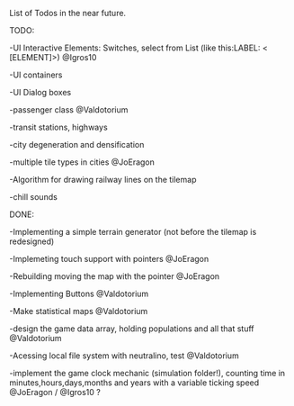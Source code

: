 List of Todos in the near future.

TODO:

-UI Interactive Elements: Switches, select from List (like this:LABEL: < [ELEMENT]>) @Igros10

-UI containers

-UI Dialog boxes

-passenger class @Valdotorium

-transit stations, highways 

-city degeneration and densification

-multiple tile types in cities @JoEragon

-Algorithm for drawing railway lines on the tilemap

-chill sounds

DONE:

-Implementing a simple terrain generator (not before the tilemap is redesigned)

-Implemeting touch support with pointers @JoEragon

-Rebuilding moving the map with the pointer  @JoEragon

-Implementing Buttons @Valdotorium

-Make statistical maps @Valdotorium

-design the game data array, holding populations and all that stuff @Valdotorium

-Acessing local file system with neutralino, test @Valdotorium

-implement the game clock mechanic (simulation folder!), counting time in minutes,hours,days,months and years with a variable ticking speed @JoEragon / @Igros10 ?